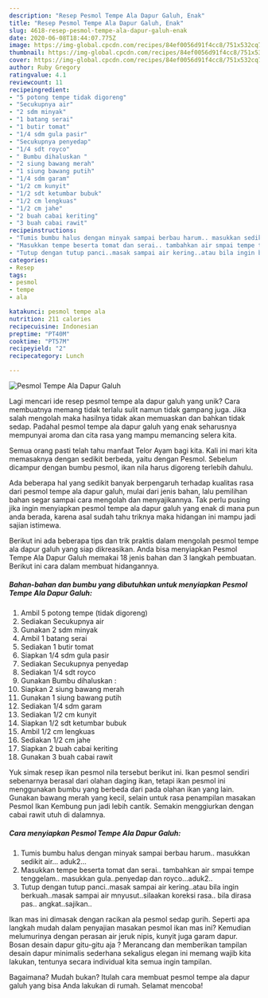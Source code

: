 ```yaml
---
description: "Resep Pesmol Tempe Ala Dapur Galuh, Enak"
title: "Resep Pesmol Tempe Ala Dapur Galuh, Enak"
slug: 4618-resep-pesmol-tempe-ala-dapur-galuh-enak
date: 2020-06-08T18:44:07.775Z
image: https://img-global.cpcdn.com/recipes/84ef0056d91f4cc8/751x532cq70/pesmol-tempe-ala-dapur-galuh-foto-resep-utama.jpg
thumbnail: https://img-global.cpcdn.com/recipes/84ef0056d91f4cc8/751x532cq70/pesmol-tempe-ala-dapur-galuh-foto-resep-utama.jpg
cover: https://img-global.cpcdn.com/recipes/84ef0056d91f4cc8/751x532cq70/pesmol-tempe-ala-dapur-galuh-foto-resep-utama.jpg
author: Ruby Gregory
ratingvalue: 4.1
reviewcount: 11
recipeingredient:
- "5 potong tempe tidak digoreng"
- "Secukupnya air"
- "2 sdm minyak"
- "1 batang serai"
- "1 butir tomat"
- "1/4 sdm gula pasir"
- "Secukupnya penyedap"
- "1/4 sdt royco"
- " Bumbu dihaluskan "
- "2 siung bawang merah"
- "1 siung bawang putih"
- "1/4 sdm garam"
- "1/2 cm kunyit"
- "1/2 sdt ketumbar bubuk"
- "1/2 cm lengkuas"
- "1/2 cm jahe"
- "2 buah cabai keriting"
- "3 buah cabai rawit"
recipeinstructions:
- "Tumis bumbu halus dengan minyak sampai berbau harum.. masukkan sedikit air... aduk2..."
- "Masukkan tempe beserta tomat dan serai.. tambahkan air smpai tempe tenggelam.. masukkan gula..penyedap dan royco...aduk2.."
- "Tutup dengan tutup panci..masak sampai air kering..atau bila ingin berkuah..masak sampai air mnyusut..silaakan koreksi rasa.. bila dirasa pas.. angkat..sajikan.."
categories:
- Resep
tags:
- pesmol
- tempe
- ala

katakunci: pesmol tempe ala 
nutrition: 211 calories
recipecuisine: Indonesian
preptime: "PT40M"
cooktime: "PT57M"
recipeyield: "2"
recipecategory: Lunch

---
```



![Pesmol Tempe Ala Dapur Galuh](https://img-global.cpcdn.com/recipes/84ef0056d91f4cc8/751x532cq70/pesmol-tempe-ala-dapur-galuh-foto-resep-utama.jpg)

Lagi mencari ide resep pesmol tempe ala dapur galuh yang unik? Cara membuatnya memang tidak terlalu sulit namun tidak gampang juga. Jika salah mengolah maka hasilnya tidak akan memuaskan dan bahkan tidak sedap. Padahal pesmol tempe ala dapur galuh yang enak seharusnya mempunyai aroma dan cita rasa yang mampu memancing selera kita.

Semua orang pasti telah tahu manfaat Telor Ayam bagi kita. Kali ini mari kita memasaknya dengan sedikit berbeda, yaitu dengan Pesmol. Sebelum dicampur dengan bumbu pesmol, ikan nila harus digoreng terlebih dahulu.

Ada beberapa hal yang sedikit banyak berpengaruh terhadap kualitas rasa dari pesmol tempe ala dapur galuh, mulai dari jenis bahan, lalu pemilihan bahan segar sampai cara mengolah dan menyajikannya. Tak perlu pusing jika ingin menyiapkan pesmol tempe ala dapur galuh yang enak di mana pun anda berada, karena asal sudah tahu triknya maka hidangan ini mampu jadi sajian istimewa.


Berikut ini ada beberapa tips dan trik praktis dalam mengolah pesmol tempe ala dapur galuh yang siap dikreasikan. Anda bisa menyiapkan Pesmol Tempe Ala Dapur Galuh memakai 18 jenis bahan dan 3 langkah pembuatan. Berikut ini cara dalam membuat hidangannya.

<!--inarticleads1-->

##### Bahan-bahan dan bumbu yang dibutuhkan untuk menyiapkan Pesmol Tempe Ala Dapur Galuh:

1. Ambil 5 potong tempe (tidak digoreng)
1. Sediakan Secukupnya air
1. Gunakan 2 sdm minyak
1. Ambil 1 batang serai
1. Sediakan 1 butir tomat
1. Siapkan 1/4 sdm gula pasir
1. Sediakan Secukupnya penyedap
1. Sediakan 1/4 sdt royco
1. Gunakan  Bumbu dihaluskan :
1. Siapkan 2 siung bawang merah
1. Gunakan 1 siung bawang putih
1. Sediakan 1/4 sdm garam
1. Sediakan 1/2 cm kunyit
1. Siapkan 1/2 sdt ketumbar bubuk
1. Ambil 1/2 cm lengkuas
1. Sediakan 1/2 cm jahe
1. Siapkan 2 buah cabai keriting
1. Gunakan 3 buah cabai rawit


Yuk simak resep ikan pesmol nila tersebut berikut ini. Ikan pesmol sendiri sebenarnya berasal dari olahan daging ikan, tetapi ikan pesmol ini menggunakan bumbu yang berbeda dari pada olahan ikan yang lain. Gunakan bawang merah yang kecil, selain untuk rasa penampilan masakan Pesmol Ikan Kembung pun jadi lebih cantik. Semakin menggiurkan dengan cabai rawit utuh di dalamnya. 

<!--inarticleads2-->

##### Cara menyiapkan Pesmol Tempe Ala Dapur Galuh:

1. Tumis bumbu halus dengan minyak sampai berbau harum.. masukkan sedikit air... aduk2...
1. Masukkan tempe beserta tomat dan serai.. tambahkan air smpai tempe tenggelam.. masukkan gula..penyedap dan royco...aduk2..
1. Tutup dengan tutup panci..masak sampai air kering..atau bila ingin berkuah..masak sampai air mnyusut..silaakan koreksi rasa.. bila dirasa pas.. angkat..sajikan..


Ikan mas ini dimasak dengan racikan ala pesmol sedap gurih. Seperti apa langkah mudah dalam penyajian masakan pesmol ikan mas ini? Kemudian melumurinya dengan perasan air jeruk nipis, kunyit juga garam dapur. Bosan desain dapur gitu-gitu aja ? Merancang dan memberikan tampilan desain dapur minimalis sederhana sekaligus elegan ini memang wajib kita lakukan, tentunya secara individual kita semua ingin tampilan. 

Bagaimana? Mudah bukan? Itulah cara membuat pesmol tempe ala dapur galuh yang bisa Anda lakukan di rumah. Selamat mencoba!
